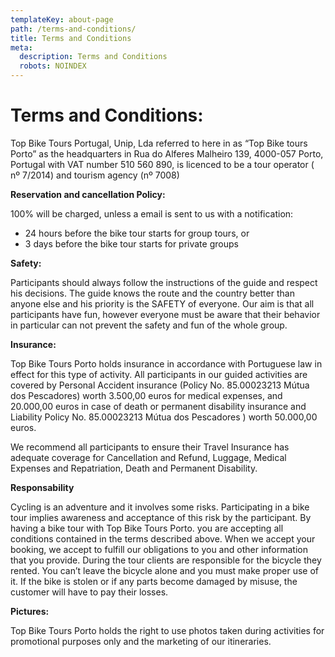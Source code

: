 ```yaml
---
templateKey: about-page
path: /terms-and-conditions/
title: Terms and Conditions
meta:
  description: Terms and Conditions
  robots: NOINDEX
---
```

# **Terms and Conditions:**

Top Bike Tours Portugal, Unip, Lda referred to here in as “Top Bike tours Porto” as the headquarters in Rua do Alferes Malheiro 139, 4000-057 Porto, Portugal with VAT number 510 560 890, is licenced to be a tour operator ( nº 7/2014) and tourism agency (nº 7008)

**Reservation and cancellation Policy:**

100% will be charged, unless a email is sent to us with a notification:

* 24 hours before the bike tour starts for group tours, or
* 3 days before the bike tour starts for private groups

**Safety:**

Participants should always follow the instructions of the guide and respect his decisions. The guide knows the route and the country better than anyone else and his priority is the SAFETY of everyone. Our aim is that all participants have fun, however everyone must be aware that their behavior in particular can not prevent the safety and fun of the whole group.

**Insurance:**

Top Bike Tours Porto holds insurance in accordance with Portuguese law in effect for this type of activity. All participants in our guided activities are covered by Personal Accident insurance (Policy No. 85.00023213 Mútua dos Pescadores) worth 3.500,00 euros for medical expenses, and 20.000,00 euros in case of death or permanent disability insurance and Liability Policy No. 85.00023213 Mútua dos Pescadores ) worth 50.000,00 euros.

We recommend all participants to ensure their Travel Insurance has adequate coverage for Cancellation and Refund, Luggage, Medical Expenses and Repatriation, Death and Permanent Disability.

**Responsability**

Cycling is an adventure and it involves some risks. Participating in a bike tour implies awareness and acceptance of this risk by the participant. By having a bike tour with Top Bike Tours Porto. you are accepting all conditions contained in the terms described above. When we accept your booking, we accept to fulfill our obligations to you and other information that you provide. During the tour clients are responsible for the bicycle they rented. You can’t leave the bicycle alone and you must make proper use of it. If the bike is stolen or if any parts become damaged by misuse, the customer will have to pay their losses.

**Pictures:**

Top Bike Tours Porto holds the right to use photos taken during activities for promotional purposes only and the marketing of our itineraries.